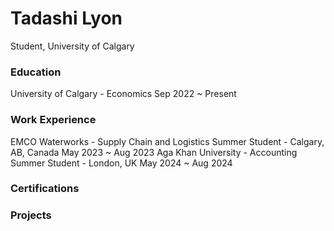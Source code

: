 # Tadashi Lyon
Student, University of Calgary

### Education 
 University of Calgary - Economics             Sep 2022 ~ Present

### Work Experience
 EMCO Waterworks - Supply Chain and Logistics Summer Student - Calgary, AB, Canada                    May 2023 ~ Aug 2023
 Aga Khan University - Accounting Summer Student - London, UK                     May 2024 ~ Aug 2024

### Certifications


### Projects
 
